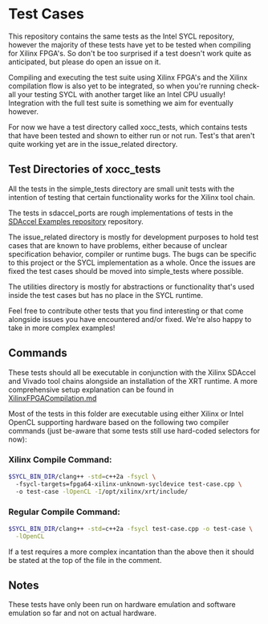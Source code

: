 # Test Cases

This repository contains the same tests as the Intel SYCL repository, however
the majority of these tests have yet to be tested when compiling for Xilinx
FPGA's. So don't be too surprised if a test doesn't work quite as anticipated,
but please do open an issue on it.

Compiling and executing the test suite using Xilinx FPGA's and the Xilinx
compilation flow is also yet to be integrated, so when you're running
check-all your testing SYCL with another target like an Intel CPU usually!
Integration with the full test suite is something we aim for eventually however.

For now we have a test directory called xocc_tests, which contains tests that
have been tested and shown to either run or not run. Test's that aren't quite
working yet are in the issue_related directory.

## Test Directories of xocc_tests

All the tests in the simple_tests directory are small unit tests with the
intention of testing that certain functionality works for the Xilinx tool chain.

The tests in sdaccel_ports are rough implementations of tests in the
[SDAccel Examples repository](https://github.com/Xilinx/SDAccel_Examples)
repository.

The issue_related directory is mostly for development purposes to hold test
cases that are known to have problems, either because of unclear specification
behavior, compiler or runtime bugs. The bugs can be specific to this project
or the SYCL implementation as a whole. Once the issues are fixed the test cases
should be moved into simple_tests where possible.

The utilities directory is mostly for abstractions or functionality that's
used inside the test cases but has no place in the SYCL runtime.

Feel free to contribute other tests that you find interesting or that come
alongside issues you have encountered and/or fixed. We're also happy to take
in more complex examples!

## Commands

These tests should all be executable in conjunction with the Xilinx SDAccel and
Vivado tool chains alongside an installation of the XRT runtime. A more
comprehensive setup explanation can be found in
[XilinxFPGACompilation.md](XilinxFPGACompilation.md)

Most of the tests in this folder are executable using either Xilinx or Intel
OpenCL supporting hardware based on the following two compiler commands (just
be-aware that some tests still use hard-coded selectors for now):

### Xilinx Compile Command:

```bash
$SYCL_BIN_DIR/clang++ -std=c++2a -fsycl \ 
  -fsycl-targets=fpga64-xilinx-unknown-sycldevice test-case.cpp \ 
  -o test-case -lOpenCL -I/opt/xilinx/xrt/include/
```

### Regular Compile Command:

```bash
$SYCL_BIN_DIR/clang++ -std=c++2a -fsycl test-case.cpp -o test-case \
  -lOpenCL
```

If a test requires a more complex incantation than the above then it should be
stated at the top of the file in the comment.

## Notes

These tests have only been run on hardware emulation and software emulation so
far and not on actual hardware.
